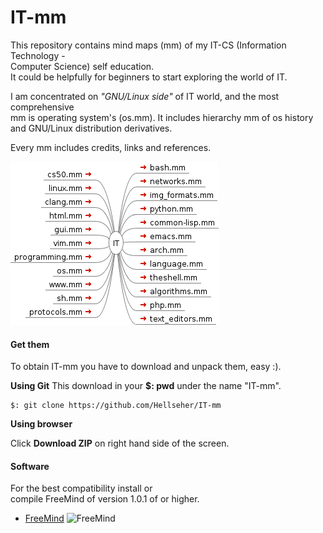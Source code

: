 # IT-mm


This repository contains mind maps (mm) of my IT-CS (Information Technology -  
Computer Science) self education.  
It could be helpfully for beginners to start exploring the world of IT.  

I am concentrated on _"GNU/Linux side"_ of IT world, and the most comprehensive  
mm is operating system's (os.mm). It includes hierarchy mm of os history and
GNU/Linux  distribution derivatives. 

Every mm includes credits, links and references.

![IT](./IT.png)

#### Get them ####
To obtain IT-mm you have to download and unpack them, easy :).

__Using Git__
This download in your __$: pwd__ under the name "IT-mm".

    $: git clone https://github.com/Hellseher/IT-mm  

__Using browser__

Click __Download ZIP__ on right hand side of the screen.

#### Software
For the best compatibility install or  
compile FreeMind of version 1.0.1 of or higher. 
+   [FreeMind](http://freemind.sourceforge.net/wiki/index.php/Main_Page)
   ![FreeMind](http://a.fsdn.com/allura/p/freemind/icon) 
